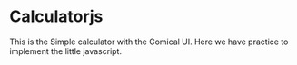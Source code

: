 # Calculatorjs
This is the Simple calculator with the Comical UI.
Here we have practice to implement the little javascript.
